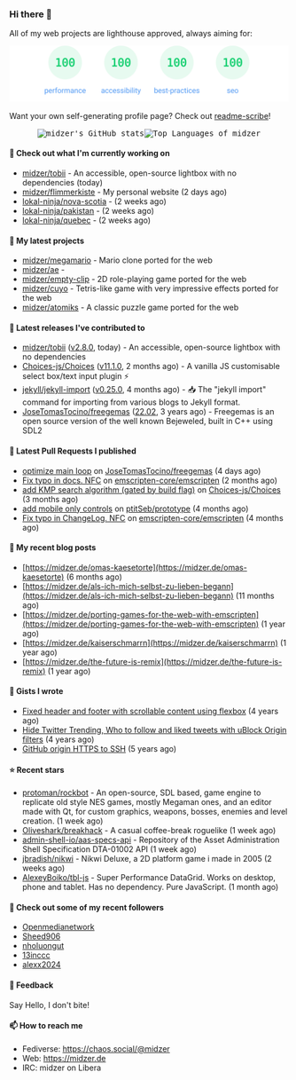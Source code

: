 ### Hi there 👋

All of my web projects are lighthouse approved, always aiming for:

<p align="center">
  <kbd><img src="https://github.com/midzer/midzer/blob/master/lighthouse.svg" alt="Lighthouse score 100s"></kbd>
</p>

Want your own self-generating profile page? Check out [readme-scribe](https://github.com/muesli/readme-scribe)!

<p align="center">
  <kbd><img src="https://github-readme-stats.vercel.app/api?username=midzer&show_icons=true&hide_title=true&hide_border=true&theme=tokyonight" alt="midzer's GitHub stats"><img height="165" src="https://github-readme-stats.vercel.app/api/top-langs/?username=midzer&layout=compact&langs_count=8&hide_border=true&theme=tokyonight" alt="Top Languages of midzer"></kbd>
</p>

#### 👷 Check out what I'm currently working on

- [midzer/tobii](https://github.com/midzer/tobii) - An accessible, open-source lightbox with no dependencies (today)
- [midzer/flimmerkiste](https://github.com/midzer/flimmerkiste) - My personal website (2 days ago)
- [lokal-ninja/nova-scotia](https://github.com/lokal-ninja/nova-scotia) -  (2 weeks ago)
- [lokal-ninja/pakistan](https://github.com/lokal-ninja/pakistan) -  (2 weeks ago)
- [lokal-ninja/quebec](https://github.com/lokal-ninja/quebec) -  (2 weeks ago)

#### 🌱 My latest projects

- [midzer/megamario](https://github.com/midzer/megamario) - Mario clone ported for the web
- [midzer/ae](https://github.com/midzer/ae) - 
- [midzer/empty-clip](https://github.com/midzer/empty-clip) - 2D role-playing game ported for the web
- [midzer/cuyo](https://github.com/midzer/cuyo) - Tetris-like game with very impressive effects ported for the web
- [midzer/atomiks](https://github.com/midzer/atomiks) - A classic puzzle game ported for the web

#### 🔭 Latest releases I've contributed to

- [midzer/tobii](https://github.com/midzer/tobii) ([v2.8.0](https://github.com/midzer/tobii/releases/tag/v2.8.0), today) - An accessible, open-source lightbox with no dependencies
- [Choices-js/Choices](https://github.com/Choices-js/Choices) ([v11.1.0](https://github.com/Choices-js/Choices/releases/tag/v11.1.0), 2 months ago) - A vanilla JS customisable select box/text input plugin ⚡️
- [jekyll/jekyll-import](https://github.com/jekyll/jekyll-import) ([v0.25.0](https://github.com/jekyll/jekyll-import/releases/tag/v0.25.0), 4 months ago) - :inbox_tray: The &#34;jekyll import&#34; command for importing from various blogs to Jekyll format.
- [JoseTomasTocino/freegemas](https://github.com/JoseTomasTocino/freegemas) ([22.02](https://github.com/JoseTomasTocino/freegemas/releases/tag/22.02), 3 years ago) - Freegemas is an open source version of the well known Bejeweled, built in C&#43;&#43; using SDL2

#### 🔨 Latest Pull Requests I published

- [optimize main loop](https://github.com/JoseTomasTocino/freegemas/pull/45) on [JoseTomasTocino/freegemas](https://github.com/JoseTomasTocino/freegemas) (4 days ago)
- [Fix typo in docs. NFC](https://github.com/emscripten-core/emscripten/pull/24003) on [emscripten-core/emscripten](https://github.com/emscripten-core/emscripten) (2 months ago)
- [add KMP search algorithm (gated by build flag)](https://github.com/Choices-js/Choices/pull/1277) on [Choices-js/Choices](https://github.com/Choices-js/Choices) (3 months ago)
- [add mobile only controls](https://github.com/ptitSeb/prototype/pull/7) on [ptitSeb/prototype](https://github.com/ptitSeb/prototype) (4 months ago)
- [Fix typo in ChangeLog. NFC](https://github.com/emscripten-core/emscripten/pull/23319) on [emscripten-core/emscripten](https://github.com/emscripten-core/emscripten) (4 months ago)

#### 📜 My recent blog posts

- [https://midzer.de/omas-kaesetorte](https://midzer.de/omas-kaesetorte) (6 months ago)
- [https://midzer.de/als-ich-mich-selbst-zu-lieben-begann](https://midzer.de/als-ich-mich-selbst-zu-lieben-begann) (11 months ago)
- [https://midzer.de/porting-games-for-the-web-with-emscripten](https://midzer.de/porting-games-for-the-web-with-emscripten) (1 year ago)
- [https://midzer.de/kaiserschmarrn](https://midzer.de/kaiserschmarrn) (1 year ago)
- [https://midzer.de/the-future-is-remix](https://midzer.de/the-future-is-remix) (1 year ago)

#### 📓 Gists I wrote

- [Fixed header and footer with scrollable content using flexbox](https://gist.github.com/3893ce8c0bec6f805ec1a7bb3269775d) (4 years ago)
- [Hide Twitter Trending, Who to follow and liked tweets with uBlock Origin filters](https://gist.github.com/1afc39bdf5adbfe0020d1c2212b76b87) (4 years ago)
- [GitHub origin HTTPS to SSH](https://gist.github.com/3ceba8ad7d956e02d9e920b121d8d059) (5 years ago)

#### ⭐ Recent stars

- [protoman/rockbot](https://github.com/protoman/rockbot) - An open-source, SDL based, game engine to replicate old style NES games, mostly Megaman ones, and an editor made with Qt, for custom graphics, weapons, bosses, enemies and level creation. (1 week ago)
- [Oliveshark/breakhack](https://github.com/Oliveshark/breakhack) - A casual coffee-break roguelike (1 week ago)
- [admin-shell-io/aas-specs-api](https://github.com/admin-shell-io/aas-specs-api) - Repository of the Asset Administration Shell Specification DTA-01002 API (1 week ago)
- [jbradish/nikwi](https://github.com/jbradish/nikwi) - Nikwi Deluxe, a 2D platform game i made in 2005 (2 weeks ago)
- [AlexeyBoiko/tbl-js](https://github.com/AlexeyBoiko/tbl-js) - Super Performance DataGrid. Works on desktop, phone and tablet. Has no dependency. Pure JavaScript. (1 month ago)

#### 👯 Check out some of my recent followers

- [Openmedianetwork](https://github.com/Openmedianetwork)
- [Sheed906](https://github.com/Sheed906)
- [nholuongut](https://github.com/nholuongut)
- [13inccc](https://github.com/13inccc)
- [alexx2024](https://github.com/alexx2024)

#### 💬 Feedback

Say Hello, I don't bite!

#### 📫 How to reach me

- Fediverse: https://chaos.social/@midzer
- Web: https://midzer.de
- IRC: midzer on Libera
